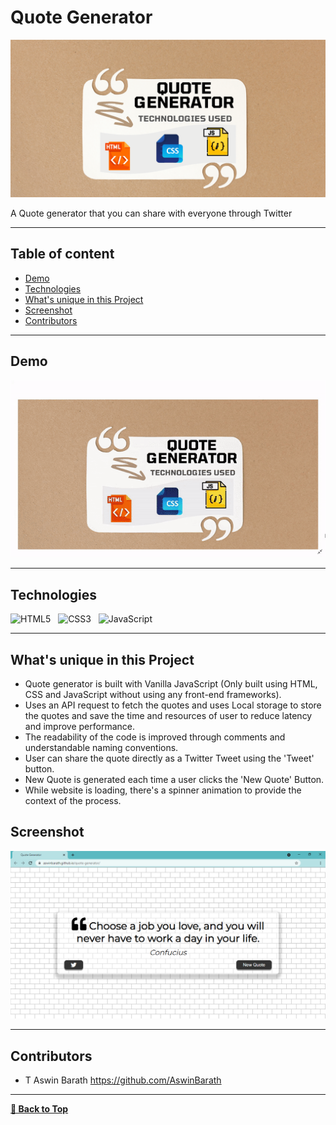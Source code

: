 # Quote Generator

<p>
<img src="assets/Quote Generator Cover Design.png" alt="Quote Generator Cover Design" />
</p>

A Quote generator that you can share with everyone through Twitter

---

## Table of content

- [Demo](#Demo)
- [Technologies](#Technologies)
- [What's unique in this Project](#whats-unique-in-this-project)
- [Screenshot](#screenshot)
- [Contributors](#Contributors)

---

## Demo

<p>
<img src="assets/Quote Generator Demo.gif" alt="Quote Generator Demo" />
</p>

---

## Technologies

![HTML5](https://img.shields.io/badge/HTML5-E34F26?style=for-the-badge&logo=html5&logoColor=white)
&nbsp;
![CSS3](https://img.shields.io/badge/CSS3-1572B6?style=for-the-badge&logo=css3&logoColor=white)
&nbsp;
![JavaScript](https://img.shields.io/badge/JavaScript-323330?style=for-the-badge&logo=javascript&logoColor=F7DF1E)
&nbsp;

---

## What's unique in this Project

- Quote generator is built with Vanilla JavaScript (Only built using HTML, CSS and JavaScript without using any front-end frameworks).
- Uses an API request to fetch the quotes and uses Local storage to store the quotes and save the time and resources of user to reduce latency and improve performance.
- The readability of the code is improved through comments and understandable naming conventions.
- User can share the quote directly as a Twitter Tweet using the 'Tweet' button.
- New Quote is generated each time a user clicks the 'New Quote' Button.
- While website is loading, there's a spinner animation to provide the context of the process.

## Screenshot

<img src="assets/Quote Generator Screenshot.png" alt="Screenshot" />

---

## Contributors

- T Aswin Barath <https://github.com/AswinBarath>

---

[**🔼 Back to Top**](#quote-generator)
